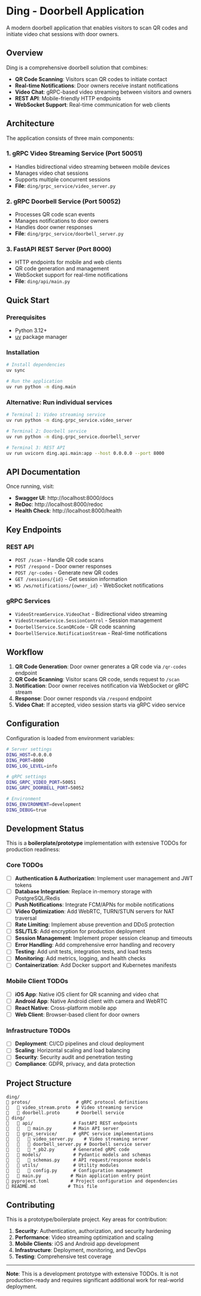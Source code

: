 # Ding - Doorbell Application

A modern doorbell application that enables visitors to scan QR codes and initiate video chat sessions with door owners.

## Overview

Ding is a comprehensive doorbell solution that combines:

- **QR Code Scanning**: Visitors scan QR codes to initiate contact
- **Real-time Notifications**: Door owners receive instant notifications
- **Video Chat**: gRPC-based video streaming between visitors and owners
- **REST API**: Mobile-friendly HTTP endpoints
- **WebSocket Support**: Real-time communication for web clients

## Architecture

The application consists of three main components:

### 1. gRPC Video Streaming Service (Port 50051)

- Handles bidirectional video streaming between mobile devices
- Manages video chat sessions
- Supports multiple concurrent sessions
- **File**: `ding/grpc_service/video_server.py`

### 2. gRPC Doorbell Service (Port 50052)

- Processes QR code scan events
- Manages notifications to door owners
- Handles door owner responses
- **File**: `ding/grpc_service/doorbell_server.py`

### 3. FastAPI REST Server (Port 8000)

- HTTP endpoints for mobile and web clients
- QR code generation and management
- WebSocket support for real-time notifications
- **File**: `ding/api/main.py`

## Quick Start

### Prerequisites

- Python 3.12+
- [uv](https://github.com/astral-sh/uv) package manager

### Installation

```bash
# Install dependencies
uv sync

# Run the application
uv run python -m ding.main
```

### Alternative: Run individual services

```bash
# Terminal 1: Video streaming service
uv run python -m ding.grpc_service.video_server

# Terminal 2: Doorbell service
uv run python -m ding.grpc_service.doorbell_server

# Terminal 3: REST API
uv run uvicorn ding.api.main:app --host 0.0.0.0 --port 8000
```

## API Documentation

Once running, visit:

- **Swagger UI**: http://localhost:8000/docs
- **ReDoc**: http://localhost:8000/redoc
- **Health Check**: http://localhost:8000/health

## Key Endpoints

### REST API

- `POST /scan` - Handle QR code scans
- `POST /respond` - Door owner responses
- `POST /qr-codes` - Generate new QR codes
- `GET /sessions/{id}` - Get session information
- `WS /ws/notifications/{owner_id}` - WebSocket notifications

### gRPC Services

- `VideoStreamService.VideoChat` - Bidirectional video streaming
- `VideoStreamService.SessionControl` - Session management
- `DoorbellService.ScanQRCode` - QR code scanning
- `DoorbellService.NotificationStream` - Real-time notifications

## Workflow

1. **QR Code Generation**: Door owner generates a QR code via `/qr-codes` endpoint
2. **QR Code Scanning**: Visitor scans QR code, sends request to `/scan`
3. **Notification**: Door owner receives notification via WebSocket or gRPC stream
4. **Response**: Door owner responds via `/respond` endpoint
5. **Video Chat**: If accepted, video session starts via gRPC video service

## Configuration

Configuration is loaded from environment variables:

```bash
# Server settings
DING_HOST=0.0.0.0
DING_PORT=8000
DING_LOG_LEVEL=info

# gRPC settings
DING_GRPC_VIDEO_PORT=50051
DING_GRPC_DOORBELL_PORT=50052

# Environment
DING_ENVIRONMENT=development
DING_DEBUG=true
```

## Development Status

This is a **boilerplate/prototype** implementation with extensive TODOs for production readiness:

### Core TODOs

- [ ] **Authentication & Authorization**: Implement user management and JWT tokens
- [ ] **Database Integration**: Replace in-memory storage with PostgreSQL/Redis
- [ ] **Push Notifications**: Integrate FCM/APNs for mobile notifications
- [ ] **Video Optimization**: Add WebRTC, TURN/STUN servers for NAT traversal
- [ ] **Rate Limiting**: Implement abuse prevention and DDoS protection
- [ ] **SSL/TLS**: Add encryption for production deployment
- [ ] **Session Management**: Implement proper session cleanup and timeouts
- [ ] **Error Handling**: Add comprehensive error handling and recovery
- [ ] **Testing**: Add unit tests, integration tests, and load tests
- [ ] **Monitoring**: Add metrics, logging, and health checks
- [ ] **Containerization**: Add Docker support and Kubernetes manifests

### Mobile Client TODOs

- [ ] **iOS App**: Native iOS client for QR scanning and video chat
- [ ] **Android App**: Native Android client with camera and WebRTC
- [ ] **React Native**: Cross-platform mobile app
- [ ] **Web Client**: Browser-based client for door owners

### Infrastructure TODOs

- [ ] **Deployment**: CI/CD pipelines and cloud deployment
- [ ] **Scaling**: Horizontal scaling and load balancing
- [ ] **Security**: Security audit and penetration testing
- [ ] **Compliance**: GDPR, privacy, and data protection

## Project Structure

```
ding/
   protos/                 # gRPC protocol definitions
      video_stream.proto  # Video streaming service
      doorbell.proto      # Doorbell service
   ding/
      api/               # FastAPI REST endpoints
         main.py        # Main API server
      grpc_service/      # gRPC service implementations
         video_server.py    # Video streaming server
         doorbell_server.py # Doorbell service server
         *_pb2.py       # Generated gRPC code
      models/            # Pydantic models and schemas
         schemas.py     # API request/response models
      utils/             # Utility modules
         config.py      # Configuration management
      main.py           # Main application entry point
   pyproject.toml        # Project configuration and dependencies
   README.md            # This file
```

## Contributing

This is a prototype/boilerplate project. Key areas for contribution:

1. **Security**: Authentication, authorization, and security hardening
2. **Performance**: Video streaming optimization and scaling
3. **Mobile Clients**: iOS and Android app development
4. **Infrastructure**: Deployment, monitoring, and DevOps
5. **Testing**: Comprehensive test coverage

---

**Note**: This is a development prototype with extensive TODOs. It is not production-ready and requires significant additional work for real-world deployment.
